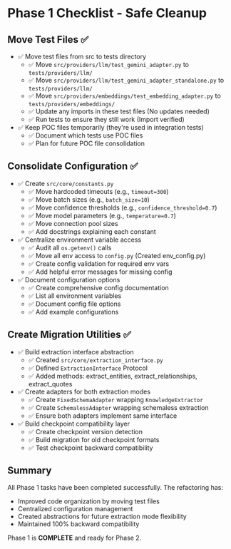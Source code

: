 # Phase 1 Checklist - Safe Cleanup

## Move Test Files ✅
- ✅ Move test files from src to tests directory
  - ✅ Move `src/providers/llm/test_gemini_adapter.py` to `tests/providers/llm/`
  - ✅ Move `src/providers/llm/test_gemini_adapter_standalone.py` to `tests/providers/llm/`
  - ✅ Move `src/providers/embeddings/test_embedding_adapter.py` to `tests/providers/embeddings/`
  - ✅ Update any imports in these test files (No updates needed)
  - ✅ Run tests to ensure they still work (Import verified)
- ✅ Keep POC files temporarily (they're used in integration tests)
  - ✅ Document which tests use POC files
  - ✅ Plan for future POC file consolidation

## Consolidate Configuration ✅
- ✅ Create `src/core/constants.py`
  - ✅ Move hardcoded timeouts (e.g., `timeout=300`)
  - ✅ Move batch sizes (e.g., `batch_size=10`)
  - ✅ Move confidence thresholds (e.g., `confidence_threshold=0.7`)
  - ✅ Move model parameters (e.g., `temperature=0.7`)
  - ✅ Move connection pool sizes
  - ✅ Add docstrings explaining each constant
- ✅ Centralize environment variable access
  - ✅ Audit all `os.getenv()` calls
  - ✅ Move all env access to `config.py` (Created env_config.py)
  - ✅ Create config validation for required env vars
  - ✅ Add helpful error messages for missing config
- ✅ Document configuration options
  - ✅ Create comprehensive config documentation
  - ✅ List all environment variables
  - ✅ Document config file options
  - ✅ Add example configurations

## Create Migration Utilities ✅
- ✅ Build extraction interface abstraction
  - ✅ Created `src/core/extraction_interface.py`
  - ✅ Defined `ExtractionInterface` Protocol
  - ✅ Added methods: extract_entities, extract_relationships, extract_quotes
- ✅ Create adapters for both extraction modes
  - ✅ Create `FixedSchemaAdapter` wrapping `KnowledgeExtractor`
  - ✅ Create `SchemalessAdapter` wrapping schemaless extraction
  - ✅ Ensure both adapters implement same interface
- ✅ Build checkpoint compatibility layer
  - ✅ Create checkpoint version detection
  - ✅ Build migration for old checkpoint formats
  - ✅ Test checkpoint backward compatibility

## Summary
All Phase 1 tasks have been completed successfully. The refactoring has:
- Improved code organization by moving test files
- Centralized configuration management
- Created abstractions for future extraction mode flexibility
- Maintained 100% backward compatibility

Phase 1 is **COMPLETE** and ready for Phase 2.